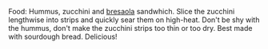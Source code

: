 ---
---

Food: Hummus, zucchini and [bresaola][1] sandwhich. Slice the zucchini
lengthwise into strips and quickly sear them on high-heat. Don't be shy
with the hummus, don't make the zucchini strips too thin or too dry.
Best made with sourdough bread. Delicious!

[1]: https://en.wikipedia.org/wiki/Bresaola
